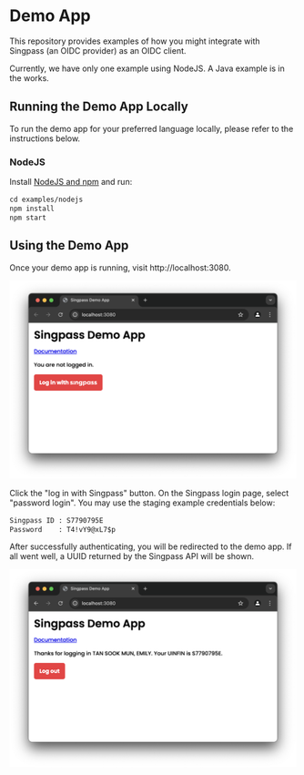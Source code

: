 # Demo App

This repository provides examples of how you might integrate with Singpass (an OIDC provider) as an OIDC client.

Currently, we have only one example using NodeJS. A Java example is in the works.

## Running the Demo App Locally

To run the demo app for your preferred language locally, please refer to the instructions below.

### NodeJS

Install [NodeJS and npm](https://docs.npmjs.com/downloading-and-installing-node-js-and-npm) and run:

```shell
cd examples/nodejs
npm install
npm start
```

## Using the Demo App

Once your demo app is running, visit http://localhost:3080.

![before login screenshot](docs/before-login.png)

Click the "log in with Singpass" button. On the Singpass login page, select "password login". You may use the staging example credentials below:

```
Singpass ID : S7790795E
Password    : T4!vY9@xL7$p
```

After successfully authenticating, you will be redirected to the demo app. If all went well, a UUID returned by the Singpass API will be shown.

![after login screenshot](docs/after-login.png)
